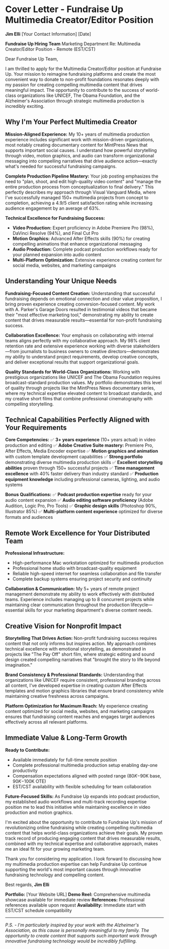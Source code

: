 # Cover Letter - Fundraise Up Multimedia Creator/Editor Position

**Jim Elli**
[Your Contact Information]
[Date]

**Fundraise Up Hiring Team**
Marketing Department
Re: Multimedia Creator/Editor Position - Remote (EST/CST)

Dear Fundraise Up Team,

I am thrilled to apply for the Multimedia Creator/Editor position at Fundraise Up. Your mission to reimagine fundraising platforms and create the most convenient way to donate to non-profit foundations resonates deeply with my passion for creating compelling multimedia content that drives meaningful impact. The opportunity to contribute to the success of world-class organizations like UNICEF, The Obama Foundation, and the Alzheimer's Association through strategic multimedia production is incredibly exciting.

## Why I'm Your Perfect Multimedia Creator

**Mission-Aligned Experience:**
My 10+ years of multimedia production experience includes significant work with mission-driven organizations, most notably creating documentary content for MintPress News that supports important social causes. I understand how powerful storytelling through video, motion graphics, and audio can transform organizational messaging into compelling narratives that drive audience action—exactly what's needed for successful fundraising campaigns.

**Complete Production Pipeline Mastery:**
Your job posting emphasizes the need to "plan, shoot, and edit high-quality video content" and "manage the entire production process from conceptualization to final delivery." This perfectly describes my approach through Visual Vanguard Media, where I've successfully managed 150+ multimedia projects from concept to completion, achieving a 4.9/5 client satisfaction rating while increasing audience engagement by an average of 63%.

**Technical Excellence for Fundraising Success:**
- **Video Production:** Expert proficiency in Adobe Premiere Pro (98%), DaVinci Resolve (94%), and Final Cut Pro
- **Motion Graphics:** Advanced After Effects skills (90%) for creating compelling animations that enhance organizational messaging
- **Audio Production:** Complete podcast production workflows ready for your planned expansion into audio content
- **Multi-Platform Optimization:** Extensive experience creating content for social media, websites, and marketing campaigns

## Understanding Your Unique Needs

**Fundraising-Focused Content Creation:**
Understanding that successful fundraising depends on emotional connection and clear value proposition, I bring proven experience creating conversion-focused content. My work with A. Parker's Garage Doors resulted in testimonial videos that became their "most effective marketing tool," demonstrating my ability to create content that drives measurable results—essential for non-profit fundraising success.

**Collaboration Excellence:**
Your emphasis on collaborating with internal teams aligns perfectly with my collaborative approach. My 98% client retention rate and extensive experience working with diverse stakeholders—from journalists to business owners to creative directors—demonstrates my ability to understand project requirements, develop creative concepts, and deliver exceptional results that support organizational goals.

**Quality Standards for World-Class Organizations:**
Working with prestigious organizations like UNICEF and The Obama Foundation requires broadcast-standard production values. My portfolio demonstrates this level of quality through projects like the MintPress News documentary series, where my technical expertise elevated content to broadcast standards, and my creative short films that combine professional cinematography with compelling storytelling.

## Technical Capabilities Perfectly Aligned with Your Requirements

**Core Competencies:**
✅ **3+ years experience** (10+ years actual) in video production and editing
✅ **Adobe Creative Suite mastery:** Premiere Pro, After Effects, Media Encoder expertise
✅ **Motion graphics and animation** with custom template development capabilities
✅ **Strong portfolio** demonstrating diverse multimedia production skills
✅ **Excellent storytelling abilities** proven through 150+ successful projects
✅ **Time management excellence** with 40% faster delivery than industry standard
✅ **Production equipment knowledge** including professional cameras, lighting, and audio systems

**Bonus Qualifications:**
✅ **Podcast production expertise** ready for your audio content expansion
✅ **Audio editing software proficiency** (Adobe Audition, Logic Pro, Pro Tools)
✅ **Graphic design skills** (Photoshop 90%, Illustrator 85%)
✅ **Multi-platform content experience** optimized for diverse formats and audiences

## Remote Work Excellence for Your Distributed Team

**Professional Infrastructure:**
- High-performance Mac workstation optimized for multimedia production
- Professional home studio with broadcast-quality equipment
- Reliable high-speed internet for seamless collaboration and file transfer
- Complete backup systems ensuring project security and continuity

**Collaboration & Communication:**
My 5+ years of remote project management demonstrate my ability to work effectively with distributed teams. Experience includes managing up to 8 concurrent projects while maintaining clear communication throughout the production lifecycle—essential skills for your marketing department's diverse content needs.

## Creative Vision for Nonprofit Impact

**Storytelling That Drives Action:**
Non-profit fundraising success requires content that not only informs but inspires action. My approach combines technical excellence with emotional storytelling, as demonstrated in projects like "The Pay Off" short film, where strategic editing and sound design created compelling narratives that "brought the story to life beyond imagination."

**Brand Consistency & Professional Standards:**
Understanding that organizations like UNICEF require consistent, professional branding across all content, I've developed expertise in creating custom After Effects templates and motion graphics libraries that ensure brand consistency while maintaining creative freshness across campaigns.

**Platform Optimization for Maximum Reach:**
My experience creating content optimized for social media, websites, and marketing campaigns ensures that fundraising content reaches and engages target audiences effectively across all relevant platforms.

## Immediate Value & Long-Term Growth

**Ready to Contribute:**
- Available immediately for full-time remote position
- Complete professional multimedia production setup enabling day-one productivity  
- Compensation expectations aligned with posted range ($80K-$90K base, $90K-$100K OTE)
- EST/CST availability with flexible scheduling for team collaboration

**Future-Focused Skills:**
As Fundraise Up expands into podcast production, my established audio workflows and multi-track recording expertise position me to lead this initiative while maintaining excellence in video production and motion graphics.

I'm excited about the opportunity to contribute to Fundraise Up's mission of revolutionizing online fundraising while creating compelling multimedia content that helps world-class organizations achieve their goals. My proven track record of producing engaging content that drives measurable results, combined with my technical expertise and collaborative approach, makes me an ideal fit for your growing marketing team.

Thank you for considering my application. I look forward to discussing how my multimedia production expertise can help Fundraise Up continue supporting the world's most important causes through innovative fundraising technology and compelling content.

Best regards,
**Jim Elli**

**Portfolio:** [Your Website URL]
**Demo Reel:** Comprehensive multimedia showcase available for immediate review
**References:** Professional references available upon request
**Availability:** Immediate start with EST/CST schedule compatibility

---

*P.S. - I'm particularly inspired by your work with the Alzheimer's Association, as this cause is personally meaningful to my family. The opportunity to create content that supports such important work through innovative fundraising technology would be incredibly fulfilling.*
